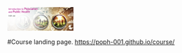 <img src="banner5.png" alt="Banner Image" style="width: 30%; height: auto;" />

#Course landing page. https://poph-001.github.io/course/
